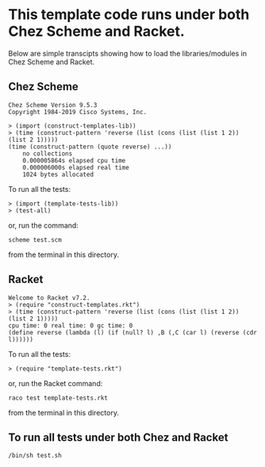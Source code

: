 # This template code runs under both Chez Scheme and Racket.

Below are simple transcipts showing how to load the libraries/modules in Chez Scheme and Racket.


## Chez Scheme

```
Chez Scheme Version 9.5.3
Copyright 1984-2019 Cisco Systems, Inc.

> (import (construct-templates-lib))
> (time (construct-pattern 'reverse (list (cons (list (list 1 2)) (list 2 1)))))
(time (construct-pattern (quote reverse) ...))
    no collections
    0.000005864s elapsed cpu time
    0.000006000s elapsed real time
    1024 bytes allocated
```

To run all the tests:

```
> (import (template-tests-lib))
> (test-all)
```

or, run the command:

```
scheme test.scm
```

from the terminal in this directory.


## Racket

```
Welcome to Racket v7.2.
> (require "construct-templates.rkt")
> (time (construct-pattern 'reverse (list (cons (list (list 1 2)) (list 2 1)))))
cpu time: 0 real time: 0 gc time: 0
(define reverse (lambda (l) (if (null? l) ,B (,C (car l) (reverse (cdr l))))))
```

To run all the tests:

```
> (require "template-tests.rkt")
```

or, run the Racket command:

```
raco test template-tests.rkt
```

from the terminal in this directory.



## To run all tests under both Chez and Racket

```
/bin/sh test.sh
```
